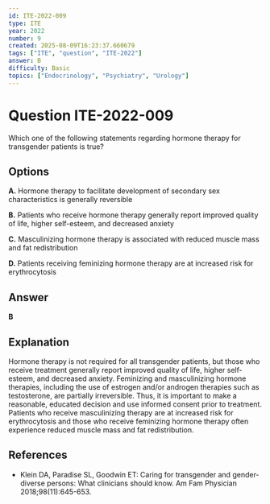```yaml
---
id: ITE-2022-009
type: ITE
year: 2022
number: 9
created: 2025-08-09T16:23:37.660679
tags: ["ITE", "question", "ITE-2022"]
answer: B
difficulty: Basic
topics: ["Endocrinology", "Psychiatry", "Urology"]
---
```


# Question ITE-2022-009

Which one of the following statements regarding hormone therapy for transgender patients is true?

## Options

**A.** Hormone therapy to facilitate development of secondary sex characteristics is generally reversible

**B.** Patients who receive hormone therapy generally report improved quality of life, higher self-esteem, and decreased anxiety

**C.** Masculinizing hormone therapy is associated with reduced muscle mass and fat redistribution

**D.** Patients receiving feminizing hormone therapy are at increased risk for erythrocytosis

## Answer

**B**

## Explanation

Hormone therapy is not required for all transgender patients, but those who receive treatment generally report improved quality of life, higher self-esteem, and decreased anxiety. Feminizing and masculinizing hormone therapies, including the use of estrogen and/or androgen therapies such as testosterone, are partially irreversible. Thus, it is important to make a reasonable, educated decision and use informed consent prior to treatment. Patients who receive masculinizing therapy are at increased risk for erythrocytosis and those who receive feminizing hormone therapy often experience reduced muscle mass and fat redistribution.

## References

- Klein DA, Paradise SL, Goodwin ET: Caring for transgender and gender-diverse persons: What clinicians should know. Am Fam Physician 2018;98(11):645-653.
